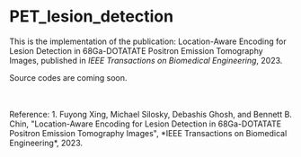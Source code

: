 # PET_lesion_detection
This is the implementation of the publication: Location-Aware Encoding for Lesion Detection in 68Ga-DOTATATE Positron Emission Tomography Images, published in *IEEE Transactions on Biomedical Engineering*, 2023.

Source codes are coming soon.

<br>
<br>
Reference:
1. Fuyong Xing, Michael Silosky, Debashis Ghosh, and Bennett B. Chin, "Location-Aware Encoding for Lesion Detection in 68Ga-DOTATATE Positron Emission Tomography Images", *IEEE Transactions on Biomedical Engineering*, 2023.

